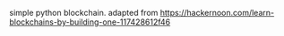 simple python blockchain. adapted from https://hackernoon.com/learn-blockchains-by-building-one-117428612f46